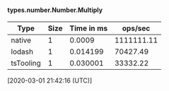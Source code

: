 #### types.number.Number.Multiply

| Type | Size       | Time in ms | ops/sec |
|------|------------|------------|---------|
| native | 1 | 0.0009 | 1111111.11 |
| lodash | 1 | 0.014199 | 70427.49 |
| tsTooling | 1 | 0.030001 | 33332.22 |

[2020-03-01 21:42:16 (UTC)]
